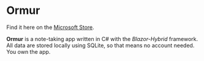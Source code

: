 # Ormur

Find it here on the [Microsoft Store](https://apps.microsoft.com/detail/9NRVG0NS8ZHZ?hl=de&gl=DE&ocid=pdpshare).

**Ormur** is a note-taking app written in C# with the *Blazor-Hybrid* framework.
All data are stored locally using SQLite, so that means no account needed. You own the app.
